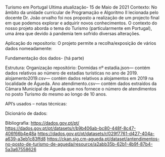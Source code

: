 Turismo em Portugal
Ultima atualização- 15 de Maio de 2021
Contexto:
	No âmbito da unidade curricular de Programação e Algoritmo II lecionada pelo docente Dr. João orvalho foi nos proposto a realização de um projecto final em que podemos explorar e adquirir novos conhecimentos. 
	O contexto do nosso projeto aborda o tema do Turismo (particularmente em Portugal), uma área que devido á pandemia tem sofrido diversas alterações.

Aplicação do repositorio:
	O projeto permite a recolha/exposição de vários dados nomeadamente:
	
Fundamentação dos dados- (há parte)

Estrutura:
      Organização repositório:
Dormidas nº estadia.json— contém dados relativos ao número de estadias turísticas no ano de 2019.
alojamento2019.csv— contém dados relativos a alojamentos em 2019 na localidade de Águeda.
Ano atendimento.csv— contém dados extraídos da Câmara Municipal de Águeda que nos fornece o número de atendimentos no posto Turismo do mesmo ao longo de 10 anos.

API’s usados – notas técnicas:
	
Dicionário de dados:
	
Bibliografia:
https://dados.gov.pt/pt/
https://dados.gov.pt/pt/datasets/r/b9b406ab-bc80-448f-8c47-406f66b4e48a
https://dados.gov.pt/pt/datasets/r/029f7761-d427-404a-a639-a3eb1c83ffd8
https://ckan.sig.cm-agueda.pt/dataset/antendimentos-no-posto-de-turismo-de-agueda/resource/a2abb35b-62b1-4b9f-87b4-5a3a67558626
